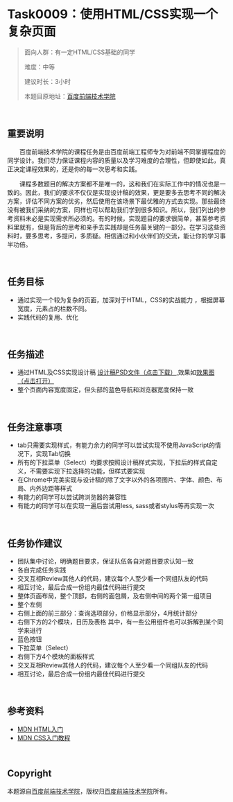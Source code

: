 ﻿# Task0009：使用HTML/CSS实现一个复杂页面
> 面向人群：有一定HTML/CSS基础的同学
>
> 难度：中等
>
> 建议时长：3小时
>
> 本题目原地址：[百度前端技术学院](http://ife.baidu.com/2016/task/detail?taskId=8)

<br />

## 重要说明

&emsp;&emsp;百度前端技术学院的课程任务是由百度前端工程师专为对前端不同掌握程度的同学设计。我们尽力保证课程内容的质量以及学习难度的合理性，但即使如此，真正决定课程效果的，还是你的每一次思考和实践。

&emsp;&emsp;课程多数题目的解决方案都不是唯一的，这和我们在实际工作中的情况也是一致的。因此，我们的要求不仅仅是实现设计稿的效果，更是要多去思考不同的解决方案，评估不同方案的优劣，然后使用在该场景下最优雅的方式去实现。那些最终没有被我们采纳的方案，同样也可以帮助我们学到很多知识。所以，我们列出的参考资料未必是实现需求所必须的。有的时候，实现题目的要求很简单，甚至参考资料里就有，但是背后的思考和亲手去实践却是任务最关键的一部分。在学习这些资料时，要多思考，多提问，多质疑。相信通过和小伙伴们的交流，能让你的学习事半功倍。

<br />

## 任务目标

- 通过实现一个较为复杂的页面，加深对于HTML，CSS的实战能力 ，根据屏幕宽度，元素占的栏数不同。
- 实践代码的复用、优化

<br />

## 任务描述

- 通过HTML及CSS实现设计稿 [设计稿PSD文件（点击下载）](http://7xrp04.com1.z0.glb.clouddn.com/task_1_9_1.psd),效果如[效果图（点击打开）](images/task_1_9_2.jpg)
- 整个页面内容宽度固定，但头部的蓝色导航和浏览器宽度保持一致


<br />

## 任务注意事项

- tab只需要实现样式，有能力余力的同学可以尝试实现不使用JavaScript的情况下，实现Tab切换 
- 所有的下拉菜单（Select）均要求按照设计稿样式实现，下拉后的样式自定义，不需要实现下拉选择的功能，但样式要实现
- 在Chrome中完美实现与设计稿的除了文字以外的各项图片、字体、颜色、布局、内外边距等样式
- 有能力的同学可以尝试跨浏览器的兼容性
- 有能力的同学可以在实现一遍后尝试用less, sass或者stylus等再实现一次



<br />

## 任务协作建议

- 团队集中讨论，明确题目要求，保证队伍各自对题目要求认知一致
- 各自完成任务实践
- 交叉互相Review其他人的代码，建议每个人至少看一个同组队友的代码
- 相互讨论，最后合成一份组内最佳代码进行提交
- 整体页面布局，整个顶部，右侧的面包屑，及右侧中间的两个第一组项目
- 整个左侧
- 右侧上面的前三部分：查询选项部分，价格显示部分，4月统计部分
- 右侧下方的2个模块，日历及表格
其中，有一些公用组件也可以拆解到某个同学来进行
- 蓝色按钮
- 下拉菜单（Select）
- 右侧下方4个模块的面板样式
- 交叉互相Review其他人的代码，建议每个人至少看一个同组队友的代码
- 相互讨论，最后合成一份组内最佳代码进行提交

<br />

## 参考资料

- [MDN HTML入门](https://developer.mozilla.org/zh-CN/docs/Web/Guide/HTML/Introduction)
- [MDN CSS入门教程](https://developer.mozilla.org/zh-CN/docs/Web/Guide/CSS/Getting_started)

<br />

## Copyright

本题源自[百度前端技术学院](http://ife.baidu.com/2016/task/detail?taskId=9)，版权归[百度前端技术学院](http://ife.baidu.com/)所有。